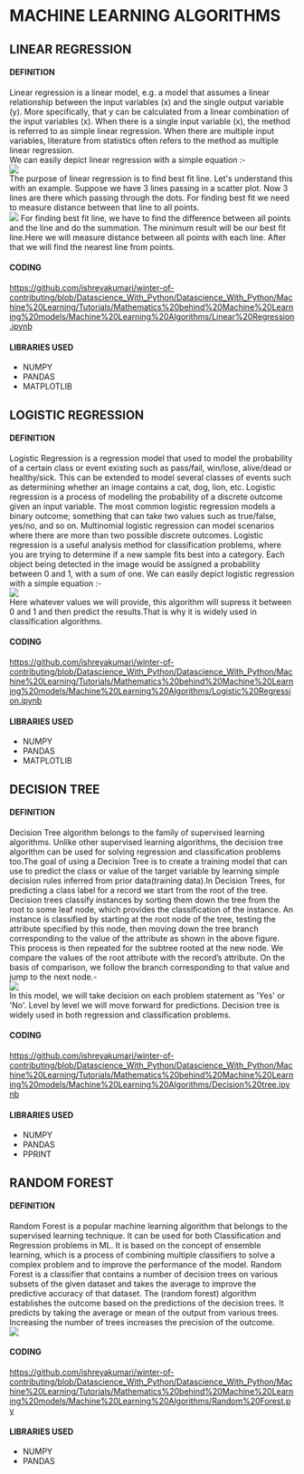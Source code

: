 # MACHINE LEARNING ALGORITHMS
## LINEAR REGRESSION
#### DEFINITION
Linear regression is a linear model, e.g. a model that assumes a linear relationship between the input variables (x) and the single output variable (y). More specifically, that y can be calculated from a linear combination of the input variables (x). When there is a single input variable (x), the method is referred to as simple linear regression. When there are multiple input variables, literature from statistics often refers to the method as multiple linear regression.<br/> We can easily depict linear regression with a simple equation :-<br/>
<img src="https://github.com/ishreyakumari/winter-of-contributing/blob/Datascience_With_Python/Datascience_With_Python/Machine%20Learning/Tutorials/Mathematics%20behind%20Machine%20Learning%20models/Images/equation.jpg"/></br>
The purpose of linear regression is to find best fit line. Let's understand this with an example. Suppose we have 3 lines passing in a scatter plot. Now 3 lines are there which passing through the dots. For finding best fit we need to measure distance between that line to all points.<br/>
<img src="https://github.com/ishreyakumari/winter-of-contributing/blob/Datascience_With_Python/Datascience_With_Python/Machine%20Learning/Tutorials/Mathematics%20behind%20Machine%20Learning%20models/Images/best%20fit%20line.png"/>
For finding best fit line, we have to find the difference between all points and the line and do the summation. The minimum result will be our best fit line.Here we will measure distance between all points with each line. After that we will find the nearest line from points.<br/>

#### CODING
https://github.com/ishreyakumari/winter-of-contributing/blob/Datascience_With_Python/Datascience_With_Python/Machine%20Learning/Tutorials/Mathematics%20behind%20Machine%20Learning%20models/Machine%20Learning%20Algorithms/Linear%20Regression.ipynb

#### LIBRARIES USED
- NUMPY
- PANDAS
- MATPLOTLIB

## LOGISTIC REGRESSION
#### DEFINITION
Logistic Regression is a regression model that used to model the probability of a certain class or event existing such as pass/fail, win/lose, alive/dead or healthy/sick. This can be extended to model several classes of events such as determining whether an image contains a cat, dog, lion, etc. Logistic regression is a process of modeling the probability of a discrete outcome given an input variable. The most common logistic regression models a binary outcome; something that can take two values such as true/false, yes/no, and so on. Multinomial logistic regression can model scenarios where there are more than two possible discrete outcomes. Logistic regression is a useful analysis method for classification problems, where you are trying to determine if a new sample fits best into a category. Each object being detected in the image would be assigned a probability between 0 and 1, with a sum of one. We can easily depict logistic regression with a simple equation :-<br/>
<img src="https://github.com/ishreyakumari/winter-of-contributing/blob/Datascience_With_Python/Datascience_With_Python/Machine%20Learning/Tutorials/Mathematics%20behind%20Machine%20Learning%20models/Images/sigmoid.png"/></br>Here whatever values we will provide, this algorithm will supress it between 0 and 1 and then predict the results.That is why it is widely used in classification algorithms.

#### CODING
https://github.com/ishreyakumari/winter-of-contributing/blob/Datascience_With_Python/Datascience_With_Python/Machine%20Learning/Tutorials/Mathematics%20behind%20Machine%20Learning%20models/Machine%20Learning%20Algorithms/Logistic%20Regression.ipynb

#### LIBRARIES USED
- NUMPY
- PANDAS
- MATPLOTLIB

## DECISION TREE
#### DEFINITION
Decision Tree algorithm belongs to the family of supervised learning algorithms. Unlike other supervised learning algorithms, the decision tree algorithm can be used for solving regression and classification problems too.The goal of using a Decision Tree is to create a training model that can use to predict the class or value of the target variable by learning simple decision rules inferred from prior data(training data).In Decision Trees, for predicting a class label for a record we start from the root of the tree. Decision trees classify instances by sorting them down the tree from the root to some leaf node, which provides the classification of the instance. An instance is classified by starting at the root node of the tree, testing the attribute specified by this node, then moving down the tree branch corresponding to the value of the attribute as shown in the above figure. This process is then repeated for the subtree rooted at the new node. We compare the values of the root attribute with the record’s attribute. On the basis of comparison, we follow the branch corresponding to that value and jump to the next node.-<br/>
<img src="https://github.com/ishreyakumari/winter-of-contributing/blob/Datascience_With_Python/Datascience_With_Python/Machine%20Learning/Tutorials/Mathematics%20behind%20Machine%20Learning%20models/Images/Decision_Tree-2.png"/></br> In this model, we will take decision on each problem statement as 'Yes' or 'No'. Level by level we will move forward for predictions. Decision tree is widely used in both regression and classification problems.

#### CODING
https://github.com/ishreyakumari/winter-of-contributing/blob/Datascience_With_Python/Datascience_With_Python/Machine%20Learning/Tutorials/Mathematics%20behind%20Machine%20Learning%20models/Machine%20Learning%20Algorithms/Decision%20tree.ipynb

#### LIBRARIES USED
- NUMPY
- PANDAS
- PPRINT


## RANDOM FOREST

#### DEFINITION
Random Forest is a popular machine learning algorithm that belongs to the supervised learning technique. It can be used for both Classification and Regression problems in ML. It is based on the concept of ensemble learning, which is a process of combining multiple classifiers to solve a complex problem and to improve the performance of the model. Random Forest is a classifier that contains a number of decision trees on various subsets of the given dataset and takes the average to improve the predictive accuracy of that dataset. The (random forest) algorithm establishes the outcome based on the predictions of the decision trees. It predicts by taking the average or mean of the output from various trees. Increasing the number of trees increases the precision of the outcome.<br/>
<img src="https://github.com/ishreyakumari/winter-of-contributing/blob/Datascience_With_Python/Datascience_With_Python/Machine%20Learning/Tutorials/Mathematics%20behind%20Machine%20Learning%20models/Images/random.png"/></br>

#### CODING
https://github.com/ishreyakumari/winter-of-contributing/blob/Datascience_With_Python/Datascience_With_Python/Machine%20Learning/Tutorials/Mathematics%20behind%20Machine%20Learning%20models/Machine%20Learning%20Algorithms/Random%20Forest.py

#### LIBRARIES USED
- NUMPY
- PANDAS
